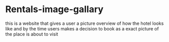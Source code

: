# Rentals-image-gallary
this is a  website that gives a user a picture  overview of how the hotel looks like and by the time users makes a decision to book as a exact picture of the place is about to visit
